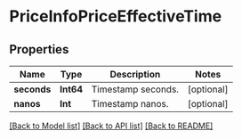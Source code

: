 # PriceInfoPriceEffectiveTime

## Properties
Name | Type | Description | Notes
------------ | ------------- | ------------- | -------------
**seconds** | **Int64** | Timestamp seconds. | [optional] 
**nanos** | **Int** | Timestamp nanos. | [optional] 

[[Back to Model list]](../README.md#documentation-for-models) [[Back to API list]](../README.md#documentation-for-api-endpoints) [[Back to README]](../README.md)


